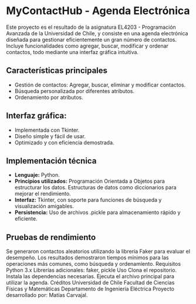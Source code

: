 # MyContactHub - Agenda Electrónica
Este proyecto es el resultado de la asignatura EL4203 - Programación Avanzada de la Universidad de Chile, y consiste en una agenda electrónica diseñada para gestionar eficientemente un gran número de contactos. Incluye funcionalidades como agregar, buscar, modificar y ordenar contactos, todo mediante una interfaz gráfica intuitiva.

## Características principales
* Gestión de contactos: Agregar, buscar, eliminar y modificar contactos.
* Búsqueda personalizada por diferentes atributos.
* Ordenamiento por atributos.
  
## Interfaz gráfica:

* Implementada con Tkinter.
* Diseño simple y fácil de usar.
* Optimizado y con eficiencia demostrada.

## Implementación técnica
* **Lenguaje:** Python.
* **Principios utilizados:** Programación Orientada a Objetos para estructurar los datos. Estructuras de datos como diccionarios para mejorar el rendimiento.
* **Interfaz:** Tkinter, con soporte para funciones de búsqueda y visualización amigables.
* **Persistencia:** Uso de archivos .pickle para almacenamiento rápido y eficiente.
  
## Pruebas de rendimiento
Se generaron contactos aleatorios utilizando la librería Faker para evaluar el desempeño.
Los resultados demostraron tiempos mínimos para las operaciones más comunes, como búsqueda y ordenamiento.
Requisitos
Python 3.x
Librerías adicionales: faker, pickle
Uso
Clona el repositorio.
Instala las dependencias necesarias.
Ejecuta el archivo principal para utilizar la agenda.
Créditos
Universidad de Chile
Facultad de Ciencias Físicas y Matemáticas
Departamento de Ingeniería Eléctrica
Proyecto desarrollado por: Matías Carvajal.
